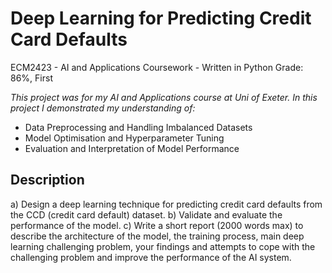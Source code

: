 # Deep Learning for Predicting Credit Card Defaults
ECM2423 - AI and Applications Coursework - Written in Python
Grade: 86%, First

*This project was for my AI and Applications course at Uni of Exeter. In this project I demonstrated my understanding of:*
  - Data Preprocessing and Handling Imbalanced Datasets
  - Model Optimisation and Hyperparameter Tuning
  - Evaluation and Interpretation of Model Performance

## Description
a) Design a deep learning technique for predicting credit card
defaults from the CCD (credit card default) dataset.
b) Validate and evaluate the performance of the model.
c) Write a short report (2000 words max) to describe the
architecture of the model, the training process, main deep
learning challenging problem, your findings and attempts to
cope with the challenging problem and improve the
performance of the AI system. 
